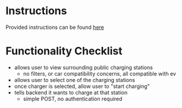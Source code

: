 # Instructions

Provided instructions can be found [here](./instructions.md)

# Functionality Checklist

- allows user to view surrounding public charging stations
  - no filters, or car compatibility concerns, all compatible with ev
- allows user to select one of the charging stations
- once charger is selected, allow user to "start charging"
- tells backend it wants to charge at that station
  - simple POST, no authentication required
